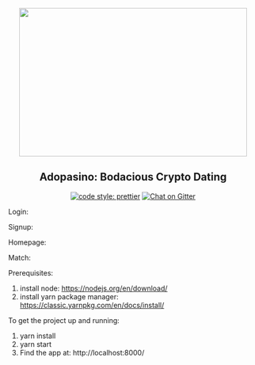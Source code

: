 <p align="center">
  <img width="460" height="300" src="https://imgur.com/k2ZtRO1.png">
</p>

<h2 align="center">Adopasino: Bodacious Crypto Dating</h2>
    
<p align="center">
<a href="#badge">
    <img alt="code style: prettier" src="https://img.shields.io/badge/code_style-prettier-ff69b4.svg?style=flat-square"></a>
  <a href="https://gitter.im/adopasino/community">
    <img alt="Chat on Gitter" src="https://img.shields.io/gitter/room/jlongster/prettier.svg?style=flat-square"></a>
<p>

Login:

Signup:

Homepage:

Match:


Prerequisites:<br />
1. install node: https://nodejs.org/en/download/ <br/>
2. install yarn package manager: https://classic.yarnpkg.com/en/docs/install/ <br/>

To get the project up and running:<br/>
1. yarn install <br/>
2. yarn start <br/>
3. Find the app at: http://localhost:8000/<br/>

